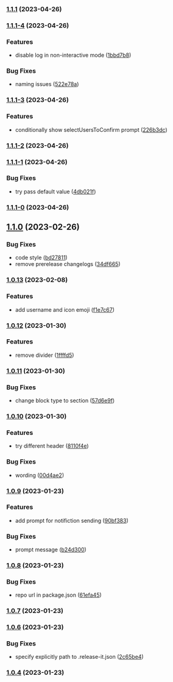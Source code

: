 

### [1.1.1](https://github.com/lightness/release-it-slack-notification-plugin/compare/1.1.1-4...1.1.1) (2023-04-26)

### [1.1.1-4](https://github.com/lightness/release-it-slack-notification-plugin/compare/1.1.1-3...1.1.1-4) (2023-04-26)


### Features

* disable log in non-interactive mode ([1bbd7b8](https://github.com/lightness/release-it-slack-notification-plugin/commit/1bbd7b8e2832e7e89a75082a10df16b8fbf17e32))


### Bug Fixes

* naming issues ([522e78a](https://github.com/lightness/release-it-slack-notification-plugin/commit/522e78aaabea2f5150b9eb79fef8216b4c30a6bf))

### [1.1.1-3](https://github.com/lightness/release-it-slack-notification-plugin/compare/1.1.1-2...1.1.1-3) (2023-04-26)


### Features

* conditionally show selectUsersToConfirm prompt ([226b3dc](https://github.com/lightness/release-it-slack-notification-plugin/commit/226b3dc209383c94e9eb930626c9d3d42f6d0e59))

### [1.1.1-2](https://github.com/lightness/release-it-slack-notification-plugin/compare/1.1.1-1...1.1.1-2) (2023-04-26)

### [1.1.1-1](https://github.com/lightness/release-it-slack-notification-plugin/compare/1.1.1-0...1.1.1-1) (2023-04-26)


### Bug Fixes

* try pass default value ([4db021f](https://github.com/lightness/release-it-slack-notification-plugin/commit/4db021f6e11e39d137425fdf5ea4af9ecaacd4fd))

### [1.1.1-0](https://github.com/lightness/release-it-slack-notification-plugin/compare/1.1.0...1.1.1-0) (2023-04-26)

## [1.1.0](https://github.com/lightness/release-it-slack-notification-plugin/compare/1.1.0-13...1.1.0) (2023-02-26)


### Bug Fixes

* code style ([bd27811](https://github.com/lightness/release-it-slack-notification-plugin/commit/bd27811906db54c53ba94219864455744b823adb))
* remove prerelease changelogs ([34df665](https://github.com/lightness/release-it-slack-notification-plugin/commit/34df6655958c9314d71cbd4714a083dccd02739d))

### [1.0.13](https://github.com/lightness/release-it-slack-notification-plugin/compare/1.0.12...1.0.13) (2023-02-08)


### Features

* add username and icon emoji ([f1e7c67](https://github.com/lightness/release-it-slack-notification-plugin/commit/f1e7c67407df366d160c029651f93a01b7c51d06))

### [1.0.12](https://github.com/lightness/release-it-slack-notification-plugin/compare/1.0.11...1.0.12) (2023-01-30)


### Features

* remove divider ([1ffffd5](https://github.com/lightness/release-it-slack-notification-plugin/commit/1ffffd5ef780604f2733ad715a2ba28bcc1605b6))

### [1.0.11](https://github.com/lightness/release-it-slack-notification-plugin/compare/1.0.10...1.0.11) (2023-01-30)


### Bug Fixes

* change block type to section ([57d6e9f](https://github.com/lightness/release-it-slack-notification-plugin/commit/57d6e9fe0b6c88b8e97910037208793de971774c))

### [1.0.10](https://github.com/lightness/release-it-slack-notification-plugin/compare/1.0.9...1.0.10) (2023-01-30)


### Features

* try different header ([8110f4e](https://github.com/lightness/release-it-slack-notification-plugin/commit/8110f4e765046329b2789061c97214cf80b23c24))


### Bug Fixes

* wording ([00d4ae2](https://github.com/lightness/release-it-slack-notification-plugin/commit/00d4ae2da038e01e2db6c1bdcdc660253584237a))

### [1.0.9](https://github.com/lightness/release-it-slack-notification-plugin/compare/1.0.8...1.0.9) (2023-01-23)


### Features

* add prompt for notifiction sending ([90bf383](https://github.com/lightness/release-it-slack-notification-plugin/commit/90bf383b82e086c67b8df4d052c92bf15a78215a))


### Bug Fixes

* prompt message ([b24d300](https://github.com/lightness/release-it-slack-notification-plugin/commit/b24d300c8ee67dc3d6487e5fe5b31747ad9e5766))

### [1.0.8](https://github.com/lightness/release-it-slack-notification-plugin/compare/1.0.7...1.0.8) (2023-01-23)


### Bug Fixes

* repo url in package.json ([61efa45](https://github.com/lightness/release-it-slack-notification-plugin/commit/61efa45dd25565fd589ce4bb632e3333d9588a19))

### [1.0.7](https://github.com/my/awesome-plugin/compare/1.0.6...1.0.7) (2023-01-23)

### [1.0.6](https://github.com/my/awesome-plugin/compare/1.0.5...1.0.6) (2023-01-23)


### Bug Fixes

* specify explicitly path to .release-it.json ([2c65be4](https://github.com/my/awesome-plugin/commit/2c65be4576bccadd24bd0cea7dc08d5b02ef6303))

### [1.0.4](https://github.com/my/awesome-plugin/compare/1.0.3...1.0.4) (2023-01-23)